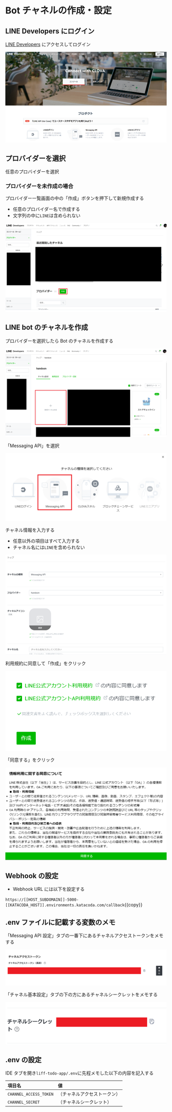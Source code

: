 # Bot チャネルの作成・設定

## LINE Developers にログイン

[LINE Developers](https://developers.line.biz/ja/) にアクセスしてログイン

![login console](https://raw.githubusercontent.com/line-developer-community/beginer-webapp-handson-text/master/line-webapp-beginer/Chapter1/images/login_console.png)

## プロバイダーを選択

任意のプロバイダーを選択

### プロバイダーを未作成の場合

プロバイダー一覧画面の中の「作成」ボタンを押下して新規作成する

- 任意のプロバイダー名で作成する
- 文字列の中に`LINE`は含められない

![providers](https://raw.githubusercontent.com/line-developer-community/beginer-webapp-handson-text/master/line-webapp-beginer/Chapter1/images/providers.png)

## LINE bot のチャネルを作成

プロバイダーを選択したら Bot のチャネルを作成する

![channels](https://raw.githubusercontent.com/line-developer-community/beginer-webapp-handson-text/master/line-webapp-beginer/Chapter1/images/channels.png)

「Messaging API」を選択

![categories](https://raw.githubusercontent.com/line-developer-community/beginer-webapp-handson-text/master/line-webapp-beginer/Chapter1/images/categories.png)

チャネル情報を入力する

- 任意以外の項目はすべて入力する
- チャネル名には`LINE`を含められない

![categories](https://raw.githubusercontent.com/line-developer-community/beginer-webapp-handson-text/master/line-webapp-beginer/Chapter1/images/new_channel.png)

利用規約に同意して「作成」をクリック

![agreements](https://raw.githubusercontent.com/line-developer-community/beginer-webapp-handson-text/master/line-webapp-beginer/Chapter1/images/agreements.png)

「同意する」をクリック

![agreement_policy](https://raw.githubusercontent.com/line-developer-community/beginer-webapp-handson-text/master/line-webapp-beginer/Chapter1/images/agreement_policy.png)

## Webhook の設定

- Webhook URL には以下を設定する

`https://[[HOST_SUBDOMAIN]]-5000-[[KATACODA_HOST]].environments.katacoda.com/callback`{{copy}}

## .env ファイルに記載する変数のメモ

「Messaging API 設定」タブの一番下にあるチャネルアクセストークンをメモする

![access_token](https://raw.githubusercontent.com/line-developer-community/beginer-webapp-handson-text/master/line-webapp-beginer/Chapter2/images/access_token.png)

「チャネル基本設定」タブの下の方にあるチャネルシークレットをメモする

![channel_secret](https://raw.githubusercontent.com/line-developer-community/beginer-webapp-handson-text/master/line-webapp-beginer/Chapter2/images/channel_secret.png)

## .env の設定

IDE タブを開き`liff-todo-app/.env`に先程メモした以下の内容を記入する

| 項目名                 | 値                           |
| :--------------------- | :--------------------------- |
| `CHANNEL_ACCESS_TOKEN` | （チャネルアクセストークン） |
| `CHANNEL_SECRET`       | （チャネルシークレット）     |
